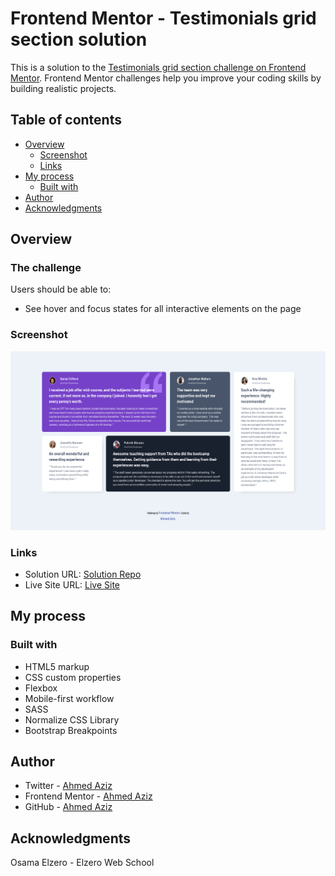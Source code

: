 # Frontend Mentor - Testimonials grid section solution

This is a solution to the [Testimonials grid section challenge on Frontend Mentor](https://www.frontendmentor.io/challenges/testimonials-grid-section-Nnw6J7Un7). Frontend Mentor challenges help you improve your coding skills by building realistic projects.

## Table of contents

- [Overview](#overview)
  - [Screenshot](#screenshot)
  - [Links](#links)
- [My process](#my-process)
  - [Built with](#built-with)
- [Author](#author)
- [Acknowledgments](#acknowledgments)

## Overview

### The challenge

Users should be able to:

- See hover and focus states for all interactive elements on the page

### Screenshot

![Preview Solution](my-solution.png)

### Links

- Solution URL: [Solution Repo](https://github.com/Abo3bazez/Testimonials-Grid-Section-Main)
- Live Site URL: [Live Site](https://abo3bazez.github.io/Testimonials-Grid-Section-Main/)

## My process

### Built with

- HTML5 markup
- CSS custom properties
- Flexbox
- Mobile-first workflow
- SASS
- Normalize CSS Library
- Bootstrap Breakpoints

## Author

- Twitter - [Ahmed Aziz](https://twitter.com/Abo_3bazez)
- Frontend Mentor - [Ahmed Aziz](https://www.frontendmentor.io/profile/Abo3bazez)
- GitHub - [Ahmed Aziz](https://github.com/Abo3bazez)

## Acknowledgments

Osama Elzero - Elzero Web School
